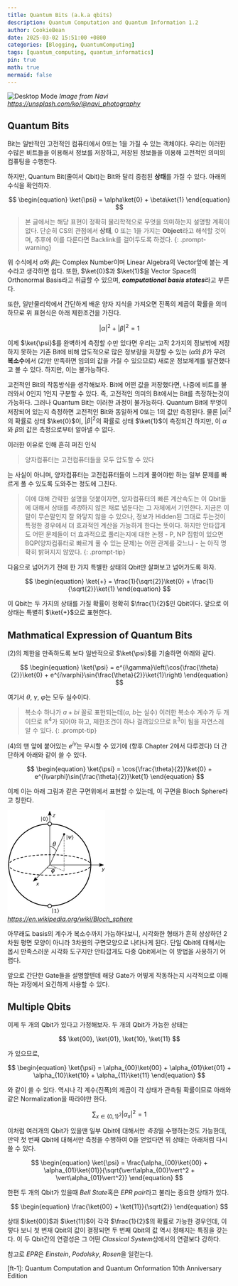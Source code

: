 ```yaml
---
title: Quantum Bits (a.k.a qbits)
description: Quantum Computation and Quantum Information 1.2 
author: CookieBean
date: 2025-03-02 15:51:00 +0800
categories: [Blogging, QuantumComputing]
tags: [quantum_computing, quantum_informatics]
pin: true
math: true
mermaid: false
---
```


![Desktop Mode](../assets/img/qc/1.2/thumbnail.jpg)
_Image from Navi https://unsplash.com/ko/@navi_photography_

## Quantum Bits

Bit는 일반적인 고전적인 컴퓨터에서 0또는 1을 가질 수 있는 객체이다. 우리는 이러한 수많은 비트들을 이용해서 정보를 저장하고, 저장된 정보들을 이용해 고전적인 의미의 컴퓨팅을 수행한다.

하지만, Quantum Bit(줄여서 Qbit)는 Bit와 달리 중첨된 **상태**를 가질 수 있다. 아래의 수식을 확인하자.

$$ 
\begin{equation} 
  \ket{\psi} = \alpha\ket{0} + \beta\ket{1} 
\end{equation}
$$

> 본 글에서는 해당 표현이 정확히 물리학적으로 무엇을 의미하는지 설명할 계획이 없다. 단순히 CS의 관점에서 **상태**, 0 또는 1을 가지는 **Object**라고 해석할 것이며, 추후에 이를 다룬다면 Backlink를 걸어두도록 하겠다. 
{: .prompt-warning}

위 수식에서 $\alpha$와 $\beta$는 Complex Number이며 Linear Algebra의 Vector앞에 붙는 계수라고 생각하면 쉽다. 또한, $\ket{0}$과 $\ket{1}$을 Vector Space의 Orthonormal Basis라고 취급할 수 있으며, ***computational basis states***라고 부른다.

또한, 일반물리학에서 간단하게 배운 양자 지식을 가져오면 진폭의 제곱이 확률을 의미하므로 위 표현식은 아래 제한조건을 가진다.

$$
\begin{equation}
  {\vert\alpha\vert}^2 + {\vert\beta\vert}^2 = 1
\end{equation}
$$

이제 $\ket{\psi}$를 완벽하게 측정할 수만 있다면 우리는 고작 2가지의 정보밖에 저장하지 못하는 기존 Bit에 비해 압도적으로 많은 정보량을 저장할 수 있는 ($\alpha$와 $\beta$가 무려 **복소수**에서 $(2)$만 만족하면 임의의 값을 가질 수 있으므로) 새로운 정보체계를 발견했다고 볼 수 있다. 하지만, 이는 불가능하다.  

고전적인 Bit의 작동방식을 생각해보자. Bit에 어떤 값을 저장했다면, 나중에 비트를 불러와서 0인지 1인지 구분할 수 있다. 즉, 고전적인 의미의 Bit에서는 Bit를 측정하는것이 가능하다. 그러나 Quantum Bit는 이러한 과정이 불가능하다. Quantum Bit에 무엇이 저장되어 있는지 측정하면 고전적인 Bit와 동일하게 0또는 1의 값만 측정된다. 물론 ${\vert\alpha\vert}^2$의 확률로 상태 $\ket{0}$이, ${\vert\beta\vert}^2$의 확률로 상태 $\ket{1}$이 측정되긴 하지만, 이 $\alpha$와 $\beta$의 값은 측정으로부터 알아낼 수 없다. 

이러한 이유로 인해 흔히 퍼진 인식

> 양자컴퓨터는 고전컴퓨터들을 모두 압도할 수 있다

는 사실이 아니며, 양자컴퓨터는 고전컴퓨터들이 느리게 풀어야만 하는 일부 문제를 빠르게 풀 수 있도록 도와주는 정도에 그친다.

> 이에 대해 간략한 설명을 덧붙이자면, 양자컴퓨터의 빠른 계산속도는 이 Qbit들에 대해서 상태를 *측정*하지 않은 채로 냅둔다는 그 자체에서 기인한다. 지금은 이 말이 무슨말인지 잘 와닿지 않을 수 있으나, 정보가 Hidden된 그대로 두는것이 특정한 경우에서 더 효과적인 계산을 가능하게 한다는 뜻이다. 하지만 안타깝게도 어떤 문제들이 더 효과적으로 풀리는지에 대한 논쟁 - P, NP 집합이 있으면 BQP(양자컴퓨터로 빠르게 풀 수 있는 문제)는 어떤 관계를 갖느냐 - 는 아직 명확히 밝혀지지 않았다.
{: .prompt-tip}

다음으로 넘어가기 전에 한 가지 특별한 상태의 Qbit만 살펴보고 넘어가도록 하자.

$$
\begin{equation}
  \ket{+} = \frac{1}{\sqrt{2}}\ket{0} + \frac{1}{\sqrt{2}}\ket{1}
\end{equation}
$$

이 Qbit는 두 가지의 상태를 가질 확률이 정확히 $\frac{1}{2}$인 Qbit이다. 앞으로 이 상태는 특별히 $\ket{+}$으로 표현한다.

## Mathmatical Expression of Quantum Bits

$(2)$의 제한을 만족하도록 보다 일반적으로 $\ket{\psi}$를 기술하면 아래와 같다.

$$
\begin{equation}
  \ket{\psi} = e^{i\gamma}\left(\cos{\frac{\theta}{2}}\ket{0} + e^{i\varphi}\sin{\frac{\theta}{2}}\ket{1}\right)
\end{equation}
$$

여기서 $\theta$, $\gamma$, $\varphi$는 모두 실수이다.

> 복소수 하나가 $a+bi$ 꼴로 표현되는데($a$, $b$는 실수) 이러한 복소수 계수가 두 개이므로 $\mathbb{R}^4$가 되어야 하고, 제한조건이 하나 걸려있으므로 $\mathbb{R}^3$이 됨을 자연스레 알 수 있다.
{: .prompt-tip}

$(4)$의 맨 앞에 붙어있는 $e^{i\gamma}$는 무시할 수 있기에 (향후 Chapter 2에서 다루겠다) 더 간단하게 아래와 같이 쓸 수 있다.

$$
\begin{equation}
  \ket{\psi} = \cos{\frac{\theta}{2}}\ket{0} + e^{i\varphi}\sin{\frac{\theta}{2}}\ket{1}
\end{equation}
$$

이제 이는 아래 그림과 같은 구면위에서 표현할 수 있는데, 이 구면을 Bloch Sphere라고 칭한다.

![Desktop Mode](../assets/img/qc/1.2/bloch-sphere.png)
_https://en.wikipedia.org/wiki/Bloch_sphere_

아무래도 basis의 계수가 복소수까지 가능하다보니, 시각화한 형태가 흔히 상상하던 2차원 평면 모양이 아니라 3차원의 구면모양으로 나타나게 된다. 단일 Qbit에 대해서는 몹시 만족스러운 시각화 도구지만 안타깝게도 다중 Qbit에서는 이 방법을 사용하기 어렵다.

앞으로 간단한 Gate들을 설명할텐데 해당 Gate가 어떻게 작동하는지 시각적으로 이해하는 과정에서 요긴하게 사용할 수 있다.

## Multiple Qbits

이제 두 개의 Qbit가 있다고 가정해보자. 두 개의 Qbit가 가능한 상태는

$$
\ket{00}, \ket{01}, \ket{10}, \ket{11}
$$

가 있으므로,

$$
\begin{equation}
  \ket{\psi} = \alpha_{00}\ket{00} + \alpha_{01}\ket{01} + \alpha_{10}\ket{10} + \alpha_{11}\ket{11}
\end{equation}
$$

와 같이 쓸 수 있다. 역시나 각 계수(진폭)의 제곱이 각 상태가 관측될 확률이므로 아래와 같은 Normalization을 따라야만 한다.

$$
\begin{equation}
  \sum_{x \in \{0, 1\}^2} \vert\alpha_x\vert^2 = 1
\end{equation}
$$

이처럼 여러개의 Qbit가 있을땐 일부 Qbit에 대해서만 *측정*을 수행하는것도 가능한데, 만약 첫 번째 Qbit에 대해서만 측정을 수행하여 0을 얻었다면 위 상태는 아래처럼 다시 쓸 수 있다.

$$
\begin{equation}
  \ket{\psi} = \frac{\alpha_{00}\ket{00} + \alpha_{01}\ket{01}}{\sqrt{\vert\alpha_{00}\vert^2 + \vert\alpha_{01}\vert^2}}
\end{equation}
$$

한편 두 개의 Qbit가 있을때 *Bell State*혹은 *EPR pair*라고 불리는 중요한 상태가 있다.

$$
\begin{equation}
  \frac{\ket{00} + \ket{11}}{\sqrt{2}}
\end{equation}
$$

상태 $\ket{00}$과 $\ket{11}$이 각각 $\frac{1}{2}$의 확률로 가능한 경우인데, 이렇다 보니 첫 번재 Qbit의 값이 결정되면 두 번째 Qbit의 값 역시 정해지는 특징을 갖는다. 이 두 Qbit간의 연결성은 그 어떤 *Classical System*상에서의 연결보다 강하다.

참고로 *EPR*은 *Einstein*, *Podolsky*, *Rosen*을 일컫는다.

[ft-1]: Quantum Computation and Quantum Onformation 10th Anniversary Edition
